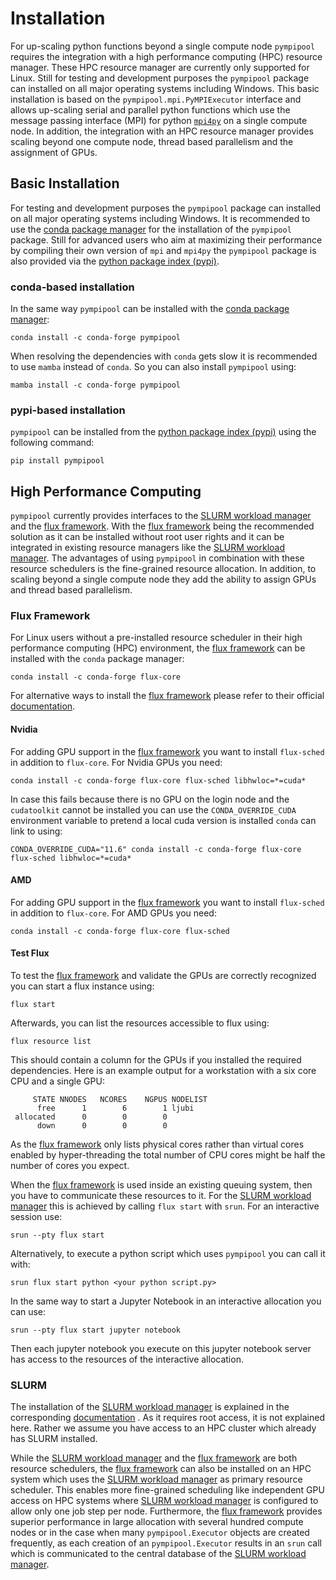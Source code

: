 # Installation
For up-scaling python functions beyond a single compute node `pympipool` requires the integration with a high 
performance computing (HPC) resource manager. These HPC resource manager are currently only supported for Linux. Still
for testing and development purposes the `pympipool` package can installed on all major operating systems including 
Windows. This basic installation is based on the `pympipool.mpi.PyMPIExecutor` interface and allows up-scaling serial 
and parallel python functions which use the message passing interface (MPI) for python [`mpi4py`](https://mpi4py.readthedocs.io)
on a single compute node. In addition, the integration with an HPC resource manager provides scaling beyond one compute
node, thread based parallelism and the assignment of GPUs. 

## Basic Installation 
For testing and development purposes the `pympipool` package can installed on all major operating systems including 
Windows. It is recommended to use the [conda package manager](https://anaconda.org/conda-forge/pympipool) for the 
installation of the `pympipool` package. Still for advanced users who aim at maximizing their performance by compiling 
their own version of `mpi` and `mpi4py` the `pympipool` package is also provided via the 
[python package index (pypi)](https://pypi.org/project/pympipool/).

### conda-based installation 
In the same way `pympipool` can be installed with the [conda package manager](https://anaconda.org/conda-forge/pympipool): 
```
conda install -c conda-forge pympipool
```
When resolving the dependencies with `conda` gets slow it is recommended to use `mamba` instead of `conda`. So you can 
also install `pympipool` using: 
```
mamba install -c conda-forge pympipool
```

### pypi-based installation
`pympipool` can be installed from the [python package index (pypi)](https://pypi.org/project/pympipool/) using the 
following command: 
```
pip install pympipool
```

## High Performance Computing
`pympipool` currently provides interfaces to the [SLURM workload manager](https://www.schedmd.com) and the 
[flux framework](https://flux-framework.org). With the [flux framework](https://flux-framework.org) being the 
recommended solution as it can be installed without root user rights and it can be integrated in existing resource
managers like the [SLURM workload manager](https://www.schedmd.com). The advantages of using `pympipool` in combination
with these resource schedulers is the fine-grained resource allocation. In addition, to scaling beyond a single compute
node they add the ability to assign GPUs and thread based parallelism. 

### Flux Framework
For Linux users without a pre-installed resource scheduler in their high performance computing (HPC) environment, the
[flux framework](https://flux-framework.org) can be installed with the `conda` package manager: 
```
conda install -c conda-forge flux-core
```
For alternative ways to install the [flux framework](https://flux-framework.org) please refer to their official 
[documentation](https://flux-framework.readthedocs.io/en/latest/quickstart.html).

#### Nvidia 
For adding GPU support in the [flux framework](https://flux-framework.org) you want to install `flux-sched` in addition 
to `flux-core`. For Nvidia GPUs you need: 
```
conda install -c conda-forge flux-core flux-sched libhwloc=*=cuda*
```
In case this fails because there is no GPU on the login node and the `cudatoolkit` cannot be installed you can use the 
`CONDA_OVERRIDE_CUDA` environment variable to pretend a local cuda version is installed `conda` can link to using:
```
CONDA_OVERRIDE_CUDA="11.6" conda install -c conda-forge flux-core flux-sched libhwloc=*=cuda*
```

#### AMD
For adding GPU support in the [flux framework](https://flux-framework.org) you want to install `flux-sched` in addition 
to `flux-core`. For AMD GPUs you need: 
```
conda install -c conda-forge flux-core flux-sched
```

#### Test Flux
To test the [flux framework](https://flux-framework.org) and validate the GPUs are correctly recognized you can start
a flux instance using: 
```
flux start
```
Afterwards, you can list the resources accessible to flux using:
```
flux resource list
```
This should contain a column for the GPUs if you installed the required dependencies. Here is an example output for a 
workstation with a six core CPU and a single GPU: 
```
     STATE NNODES   NCORES    NGPUS NODELIST
      free      1        6        1 ljubi
 allocated      0        0        0 
      down      0        0        0 
```
As the [flux framework](https://flux-framework.org) only lists physical cores rather than virtual cores enabled by
hyper-threading the total number of CPU cores might be half the number of cores you expect.

When the [flux framework](https://flux-framework.org) is used inside an existing queuing system, then you have to 
communicate these resources to it. For the [SLURM workload manager](https://www.schedmd.com) this is achieved by calling
`flux start` with `srun`. For an interactive session use: 
```
srun --pty flux start
```
Alternatively, to execute a python script which uses `pympipool` you can call it with: 
```
srun flux start python <your python script.py>
```
In the same way to start a Jupyter Notebook in an interactive allocation you can use: 
```
srun --pty flux start jupyter notebook
```
Then each jupyter notebook you execute on this jupyter notebook server has access to the resources of the interactive
allocation. 

### SLURM 
The installation of the [SLURM workload manager](https://www.schedmd.com) is explained in the corresponding 
[documentation](https://slurm.schedmd.com/quickstart_admin.html) . As it requires root access, it is not explained here.
Rather we assume you have access to an HPC cluster which already has SLURM installed. 

While the [SLURM workload manager](https://www.schedmd.com) and the [flux framework](https://flux-framework.org) are 
both resource schedulers, the [flux framework](https://flux-framework.org) can also be installed on an HPC system which
uses the [SLURM workload manager](https://www.schedmd.com) as primary resource scheduler. This enables more fine-grained
scheduling like independent GPU access on HPC systems where [SLURM workload manager](https://www.schedmd.com) is 
configured to allow only one job step per node. Furthermore, the [flux framework](https://flux-framework.org) provides 
superior performance in large allocation with several hundred compute nodes or in the case when many `pympipool.Executor`
objects are created frequently, as each creation of an `pympipool.Executor` results in an `srun` call which is 
communicated to the central database of the [SLURM workload manager](https://www.schedmd.com). 
